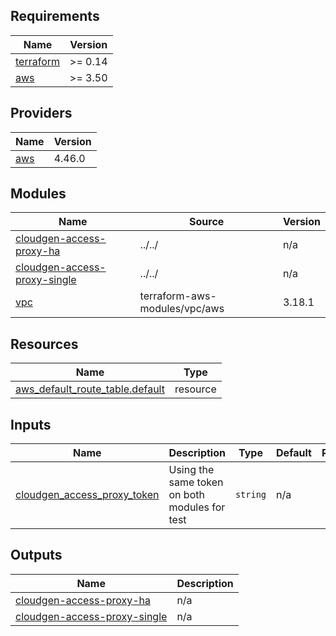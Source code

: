 <!-- BEGINNING OF PRE-COMMIT-TERRAFORM DOCS HOOK -->
## Requirements

| Name | Version |
|------|---------|
| <a name="requirement_terraform"></a> [terraform](#requirement\_terraform) | >= 0.14 |
| <a name="requirement_aws"></a> [aws](#requirement\_aws) | >= 3.50 |

## Providers

| Name | Version |
|------|---------|
| <a name="provider_aws"></a> [aws](#provider\_aws) | 4.46.0 |

## Modules

| Name | Source | Version |
|------|--------|---------|
| <a name="module_cloudgen-access-proxy-ha"></a> [cloudgen-access-proxy-ha](#module\_cloudgen-access-proxy-ha) | ../../ | n/a |
| <a name="module_cloudgen-access-proxy-single"></a> [cloudgen-access-proxy-single](#module\_cloudgen-access-proxy-single) | ../../ | n/a |
| <a name="module_vpc"></a> [vpc](#module\_vpc) | terraform-aws-modules/vpc/aws | 3.18.1 |

## Resources

| Name | Type |
|------|------|
| [aws_default_route_table.default](https://registry.terraform.io/providers/hashicorp/aws/latest/docs/resources/default_route_table) | resource |

## Inputs

| Name | Description | Type | Default | Required |
|------|-------------|------|---------|:--------:|
| <a name="input_cloudgen_access_proxy_token"></a> [cloudgen\_access\_proxy\_token](#input\_cloudgen\_access\_proxy\_token) | Using the same token on both modules for test | `string` | n/a | yes |

## Outputs

| Name | Description |
|------|-------------|
| <a name="output_cloudgen-access-proxy-ha"></a> [cloudgen-access-proxy-ha](#output\_cloudgen-access-proxy-ha) | n/a |
| <a name="output_cloudgen-access-proxy-single"></a> [cloudgen-access-proxy-single](#output\_cloudgen-access-proxy-single) | n/a |
<!-- END OF PRE-COMMIT-TERRAFORM DOCS HOOK -->
